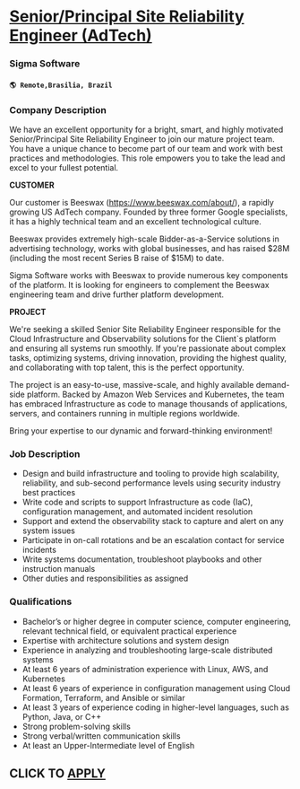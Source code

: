 # [Senior/Principal Site Reliability Engineer (AdTech)](https://www.remotewlb.com/apply/senior-principal-site-reliability-engineer-adtech)  
### Sigma Software  
#### `🌎 Remote,Brasilia, Brazil`  

### **Company Description**

We have an excellent opportunity for a bright, smart, and highly motivated Senior/Principal Site Reliability Engineer to join our mature project team.  
You have a unique chance to become part of our team and work with best practices and methodologies. This role empowers you to take the lead and excel to your fullest potential.  

**CUSTOMER**

Our customer is Beeswax (https://www.beeswax.com/about/), a rapidly growing US AdTech company. Founded by three former Google specialists, it has a highly technical team and an excellent technological culture.

Beeswax provides extremely high-scale Bidder-as-a-Service solutions in advertising technology, works with global businesses, and has raised $28M (including the most recent Series B raise of $15M) to date.

Sigma Software works with Beeswax to provide numerous key components of the platform. It is looking for engineers to complement the Beeswax engineering team and drive further platform development.  

**PROJECT**

We're seeking a skilled Senior Site Reliability Engineer responsible for the Cloud Infrastructure and Observability solutions for the Client`s platform and ensuring all systems run smoothly. If you're passionate about complex tasks, optimizing systems, driving innovation, providing the highest quality, and collaborating with top talent, this is the perfect opportunity.

The project is an easy-to-use, massive-scale, and highly available demand-side platform. Backed by Amazon Web Services and Kubernetes, the team has embraced Infrastructure as code to manage thousands of applications, servers, and containers running in multiple regions worldwide.

Bring your expertise to our dynamic and forward-thinking environment!

### **Job Description**

  * Design and build infrastructure and tooling to provide high scalability, reliability, and sub-second performance levels using security industry best practices 
  * Write code and scripts to support Infrastructure as code (IaC), configuration management, and automated incident resolution 
  * Support and extend the observability stack to capture and alert on any system issues 
  * Participate in on-call rotations and be an escalation contact for service incidents 
  * Write systems documentation, troubleshoot playbooks and other instruction manuals 
  * Other duties and responsibilities as assigned 

### **Qualifications**

  * Bachelor’s or higher degree in computer science, computer engineering, relevant technical field, or equivalent practical experience 
  * Expertise with architecture solutions and system design 
  * Experience in analyzing and troubleshooting large-scale distributed systems 
  * At least 6 years of administration experience with Linux, AWS, and Kubernetes 
  * At least 6 years of experience in configuration management using Cloud Formation, Terraform, and Ansible or similar 
  * At least 3 years of experience coding in higher-level languages, such as Python, Java, or C++ 
  * Strong problem-solving skills 
  * Strong verbal/written communication skills 
  * At least an Upper-Intermediate level of English 

  
## CLICK TO [APPLY](https://www.remotewlb.com/apply/senior-principal-site-reliability-engineer-adtech)

